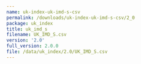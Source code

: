 ```yaml
---
name: uk-index-uk-imd-s-csv
permalink: /downloads/uk-index-uk-imd-s-csv/2_0
package: uk_index
title: uk_imd_s
filename: UK_IMD_S.csv
version: '2.0'
full_version: 2.0.0
file: /data/uk_index/2.0/UK_IMD_S.csv
---
```


